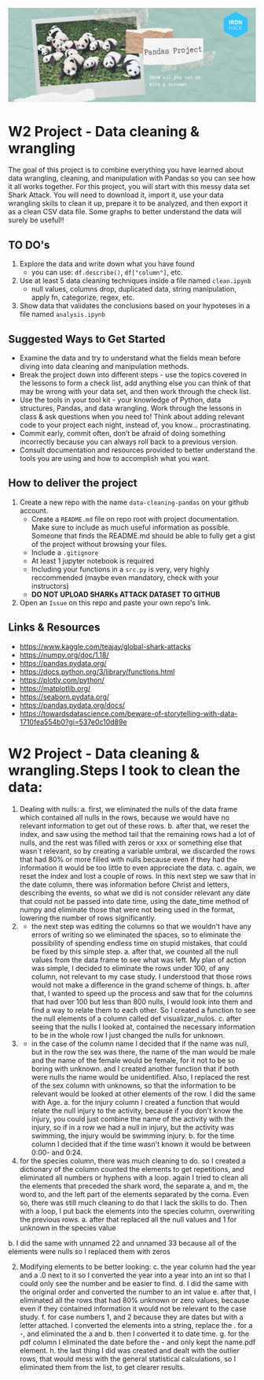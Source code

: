 ![portada](https://github.com/Ironhack-Data-Madrid-Enero-2022/w3-pandas-project/blob/main/images/portada.jpg)

# W2 Project - Data cleaning & wrangling

The goal of this project is to combine everything you have learned about data wrangling, cleaning, and manipulation with Pandas so you can see how it all works together. For this project, you will start with this messy data set Shark Attack. You will need to download it, import it, use your data wrangling skills to clean it up, prepare it to be analyzed, and then export it as a clean CSV data file. Some graphs to better understand the data will surely be useful!!

## TO DO's

1. Explore the data and write down what you have found
   - you can use: `df.describe()`, `df["column"]`, etc.
1. Use at least 5 data cleaning techniques inside a file named `clean.ipynb`
   - null values, columns drop, duplicated data, string manipulation, apply fn, categorize, regex, etc.
1. Show data that validates the conclusions based on your hypoteses in a file named `analysis.ipynb`


## Suggested Ways to Get Started

- Examine the data and try to understand what the fields mean before diving into data cleaning and manipulation methods.
- Break the project down into different steps - use the topics covered in the lessons to form a check list, add anything else you can think of that may be wrong with your data set, and then work through the check list.
- Use the tools in your tool kit - your knowledge of Python, data structures, Pandas, and data wrangling.
  Work through the lessons in class & ask questions when you need to! Think about adding relevant code to your project each night, instead of, you know... procrastinating.
- Commit early, commit often, don’t be afraid of doing something incorrectly because you can always roll back to a previous version.
- Consult documentation and resources provided to better understand the tools you are using and how to accomplish what you want.

## How to deliver the project

1. Create a new repo with the name `data-cleaning-pandas` on your github account.
   - Create a `README.md` file on repo root with project documentation. Make sure to include as much useful information as possible. Someone that finds the README.md should be able to fully get a gist of the project without browsing your files.
   - Include a `.gitignore`
   - At least 1 jupyter notebook is required
   - Including your functions in a `src.py` is very, very highly reccommended (maybe even mandatory, check with your instructors)
   - **DO NOT UPLOAD SHARKs ATTACK DATASET TO GITHUB**
2. Open an `Issue` on this repo and paste your own repo's link.

## Links & Resources

- <https://www.kaggle.com/teajay/global-shark-attacks>
- <https://numpy.org/doc/1.18/>
- <https://pandas.pydata.org/>
- https://docs.python.org/3/library/functions.html
- https://plotly.com/python/
- https://matplotlib.org/
- https://seaborn.pydata.org/
- https://pandas.pydata.org/docs/
- https://towardsdatascience.com/beware-of-storytelling-with-data-1710fea554b0?gi=537e0c10d89e

# W2 Project - Data cleaning & wrangling.Steps I took to clean the data:
1.	Dealing with nulls:
a.	first, we eliminated the nulls of the data frame which contained all nulls in the rows, because we would have no relevant information to get out of these rows.
b.	after that, we reset the index, and saw using the method tail that the remaining rows had a lot of nulls, and the rest was filled with zeros or xxx or something else that wasn`t relevant, so by creating a variable umbral, we discarded the rows that had 80% or more filled with nulls because even if they had the information it would be too little to even appreciate the data.
c.	again, we reset the index and lost a couple of rows. In this next step we saw that in the date column, there was information before Christ and letters, describing the events, so what we did is not consider relevant any date that could not be passed into date time, using the date_time method of numpy and eliminate those that were not being used in the format, lowering the number of rows significantly.
2.	- the next step was editing the columns so that we wouldn't have any errors of writing so we eliminated the spaces,          so to eliminate the possibility of spending endless time on stupid mistakes, that could be fixed by this simple step.
a.	after that, we counted all the null values from the data frame to see what was left. My plan of action was simple, I decided to eliminate the rows under 100, of any column, not relevant to my case study. I understood that those rows would not make a difference in the grand scheme of things.
b.	after that, I wanted to speed up the process and saw that for the columns that had over 100 but less than 800 nulls, I would look into them and find a way to relate them to each other. So I created a function to see the null elements of a column called def visualizar_nulos.
c.	after seeing that the nulls I looked at, contained the necessary information to be in the whole row I just changed the nulls for unknown.
3.	- in the case of the column name I decided that if the name was null, but in the row the sex was there, the name of          the man would be male and the name of the female would be female, for it not to be so boring with unknown. and I             created another function that if both were nulls the name would be unidentified. Also, I replaced the rest of the          sex column with unknowns, so that the information to be relevant would be looked at other elements of the row. I             did the same with Age.
a.	for the injury column I created a function that would relate the null injury to the activity, because if you don't know the injury, you could just combine the name of the activity with the injury, so if in a row we had a null in injury, but the activity was swimming, the injury would be swimming injury.
b.	for the time column I decided that if the time wasn't known it would be between 0:00- and 0:24.
4.	for the species column, there was much cleaning to do. so I created a dictionary of the column counted the                   elements to get repetitions, and eliminated all numbers or hyphens with a loop. again I tried to clean all the              elements that preceded the shark word, the separate a, and m, the word to, and the left part of the elements               separated by the coma. Even so, there was still much cleaning to do that I lack the skills to do. Then with a               loop, I put back the elements into the species column, overwriting the previous rows.
a.	after that replaced all the null values and 1 for unknown in the species value

b.	I did the same with unnamed 22 and unnamed 33 because all of the elements were nulls so I replaced them with zeros

2.	Modifying elements to be better looking:
c.	the year column had the year and a .0 next to it so I converted the year into a year into an int so that I could only see the number and be easier to find.
d.	I did the same with the original order and converted the number to an int value
e.	after that, I eliminated all the rows that had 80% unknown or zero values, because even if they contained information it would not be relevant to the case study.
f.	for case numbers 1, and 2 because they are dates but with a letter attached. I converted the elements into a                string, replace the . for a -, and eliminated the a and b. then I converted it to date time.
g.	for the pdf column I eliminated the date before the - and only kept the name.pdf element.
h.	the last thing I did was created and dealt with the outlier rows, that would mess with the general statistical calculations, so I eliminated them from the list, to get clearer results.



